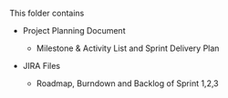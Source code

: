This folder contains 
- Project Planning Document
   - Milestone & Activity List and Sprint Delivery Plan

- JIRA Files
  - Roadmap, Burndown and Backlog of Sprint 1,2,3